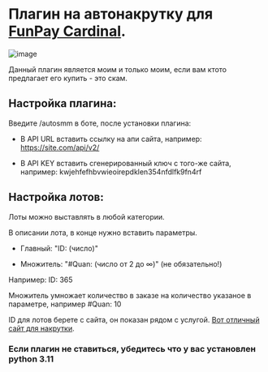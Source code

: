 # Плагин на автонакрутку для [FunPay Cardinal](https://github.com/sidor0912/FunPayCardinal).
![image](https://github.com/user-attachments/assets/8340fcde-4597-4064-97ce-4ce6c389ec6e)

Данный плагин является моим и только моим, если вам ктото предлагает его купить - это скам.

## Настройка плагина:
Введите /autosmm в боте, после установки плагина:

- В API URL вставить ссылку на апи сайта, например: https://site.com/api/v2/

- В API KEY вставить сгенерированный ключ с того-же сайта, например: kwjehfefhbvwieoirepdklen354nfdlfk9fn4rf


## Настройка лотов:
Лоты можно выставлять в любой категории.

В описании лота, в конце нужно вставить параметры.

- Главный: "ID: (число)"

- Множитель: "#Quan: (число от 2 до ∞)" (не обязательно!)

Например: ID: 365

Множитель умножает количество в заказе на количество указаное в параметре, например #Quan: 10



ID для лотов берете с сайта, он показан рядом с услугой. [Вот отличный сайт для накрутки](https://soc-rocket.ru/?ref=267414).

### Если плагин не ставиться, убедитесь что у вас установлен python 3.11
